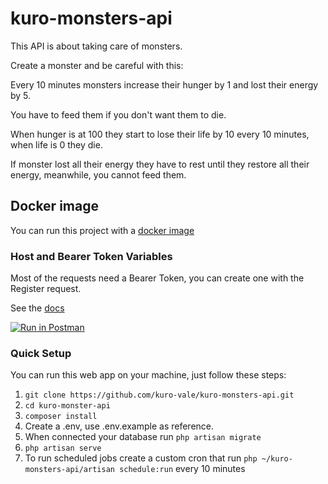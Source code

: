 # kuro-monsters-api
This API is about taking care of monsters.

Create a monster and be careful with this:

Every 10 minutes monsters increase their hunger by 1 and lost their energy by 5.

You have to feed them if you don't want them to die.

When hunger is at 100 they start to lose their life by 10 every 10 minutes, when life is 0 they die.

If monster lost all their energy they have to rest until they restore all their energy, meanwhile, you cannot feed them.

## Docker image

You can run this project with a [docker image](https://hub.docker.com/r/kurovale/kuro-monsters)

### Host and Bearer Token Variables

Most of the requests need a Bearer Token, you can create one with the Register request.

See the [docs](https://documenter.getpostman.com/view/20195671/Uyr4JKSB)

[![Run in Postman](https://run.pstmn.io/button.svg)](https://god.gw.postman.com/run-collection/20195671-8b08dcfe-ebb4-4d2c-8c17-e9512f77b72a?action=collection%2Ffork&collection-url=entityId%3D20195671-8b08dcfe-ebb4-4d2c-8c17-e9512f77b72a%26entityType%3Dcollection%26workspaceId%3D340d12f8-bfd8-4f84-8bc7-f3b080c24682)

### Quick Setup

You can run this web app on your machine, just follow these steps:

1. ```git clone https://github.com/kuro-vale/kuro-monsters-api.git```
2. ```cd kuro-monster-api```
3. ```composer install```
4. Create a .env, use .env.example as reference.
5. When connected your database run ```php artisan migrate``` 
6. ```php artisan serve```
7. To run scheduled jobs create a custom cron that run ```php ~/kuro-monsters-api/artisan schedule:run``` every 10 minutes
